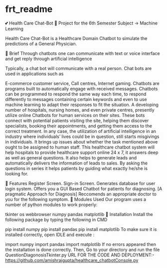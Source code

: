 # frt_readme
💕 Health Care Chat-Bot 🤖
Project for the 6th Semester Subject -> Machine Learning

Health Care Chat-Bot is a Healthcare Domain Chatbot to simulate the predictions of a General Physician.

📃 Brief
Through chatbots one can communicate with text or voice interface and get reply through artificial intelligence

Typically, a chat bot will communicate with a real person. Chat bots are used in applications such as

E-commerce customer service,
Call centres,
Internet gaming.
Chatbots are programs built to automatically engage with received messages. Chatbots can be programmed to respond the same way each time, to respond differently to messages containing certain keywords and even to use machine learning to adapt their responses to fit the situation. A developing number of hospitals, nursing homes, and even private centres, presently utilize online Chatbots for human services on their sites. These bots connect with potential patients visiting the site, helping them discover specialists, booking their appointments, and getting them access to the correct treatment. In any case, the utilization of artificial intelligence in an industry where individuals’ lives could be in question, still starts misgivings in individuals. It brings up issues about whether the task mentioned above ought to be assigned to human staff. This healthcare chatbot system will help hospitals to provide healthcare support online 24 x 7, it answers deep as well as general questions. It also helps to generate leads and automatically delivers the information of leads to sales. By asking the questions in series it helps patients by guiding what exactly he/she is looking for.

📇 Features
Register Screen.
Sign-in Screen.
Generates database for user login system.
Offers you a GUI Based Chatbot for patients for diagnosing. [A pragmatic Approach for Diagnosis]
Reccomends an appropriate doctor to you for the following symptom.
📜 Modules Used
Our program uses a number of python modules to work properly:

tkinter
os
webbrowser
numpy
pandas
matplotlib
🔳 Installation
Install the following package by typing the following in CMD

pip install numpy
pip install pandas
pip install matplotlib
To make sure it is installed correctly, open IDLE and execute :

import numpy
import pandas
import matplotlib
If no errors appeared then the installation is done correctly. Then, Go to your directory and run the file QuestionDiagonosisTkinter.py
URL FOR THE CODE AND DEPLOYMENT:-  https://github.com/amishrajgupta/healthcare_chatbotConsole.py
